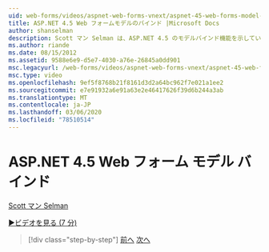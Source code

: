 ```yaml
---
uid: web-forms/videos/aspnet-web-forms-vnext/aspnet-45-web-forms-model-binding
title: ASP.NET 4.5 Web フォームモデルのバインド |Microsoft Docs
author: shanselman
description: Scott マン Selman は、ASP.NET 4.5 のモデルバインド機能を示しています。
ms.author: riande
ms.date: 08/15/2012
ms.assetid: 9588e6e9-d5e7-4030-a76e-26845a0dd901
msc.legacyurl: /web-forms/videos/aspnet-web-forms-vnext/aspnet-45-web-forms-model-binding
msc.type: video
ms.openlocfilehash: 9ef5f8768b21f8161d3d2a64bc962f7e021a1ee2
ms.sourcegitcommit: e7e91932a6e91a63e2e46417626f39d6b244a3ab
ms.translationtype: MT
ms.contentlocale: ja-JP
ms.lasthandoff: 03/06/2020
ms.locfileid: "78510514"
---
```

# <a name="aspnet-45-web-forms-model-binding"></a>ASP.NET 4.5 Web フォーム モデル バインド

[Scott マン Selman](https://github.com/shanselman)

[&#9654;ビデオを見る (7 分)](https://channel9.msdn.com/Blogs/ASP-NET-Site-Videos/aspnet-45-web-forms-model-binding)

> [!div class="step-by-step"]
> [前へ](aspnet-vnext-videos-model-binding-part-3-updating.md)
> [次へ](aspnet-45-web-forms-strong-typed-data-controls.md)
